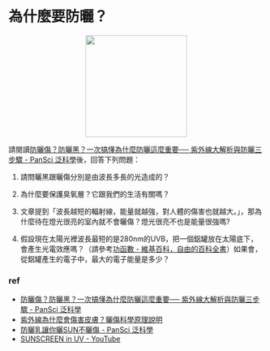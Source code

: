 # 為什麼要防曬？

<p align="center">
	<img src="/home/takagi/Personal_data/Side_Projects/Physicode/每週一題/9_6_2024/img/skin.jpg" alt="" width="200">
</p>

請閱讀[防曬傷？防曬黑？一次搞懂為什麼防曬這麼重要── 紫外線大解析與防曬三步驟 - PanSci 泛科學](https://pansci.asia/archives/144230)後，回答下列問題：


1. 請問曬黑跟曬傷分別是由波長多長的光造成的？

2. 為什麼要保護臭氧層？它跟我們的生活有關嗎？

1. 文章提到「波長越短的輻射線，能量就越強，對人體的傷害也就越大。」，那為什麼待在燈光很亮的室內就不會曬傷？燈光很亮不也是能量很強嗎?

2. 假設現在太陽光裡波長最短的是280nm的UVB，把一個鋁罐放在太陽底下，會產生光電效應嗎？（請參考[功函數 - 維基百科，自由的百科全書](https://zh.wikipedia.org/zh-tw/%E5%8A%9F%E5%87%BD%E6%95%B0)）如果會，從鋁罐產生的電子中，最大的電子能量是多少？

### ref
- [防曬傷？防曬黑？一次搞懂為什麼防曬這麼重要── 紫外線大解析與防曬三步驟 - PanSci 泛科學](https://pansci.asia/archives/144230)
- [紫外線為什麼會傷害皮膚？曬傷科學原理說明](https://helloyishi.com.tw/skin-health/how-ultraviolet-radiation-causes-sunburn-and-tips-to-avoid/)
- [防曬乳讓你曬SUN不曬傷 - PanSci 泛科學](https://pansci.asia/archives/14882)
- [SUNSCREEN in UV - YouTube](https://www.youtube.com/watch?v=GRD-xvlhGMc&t=517s)